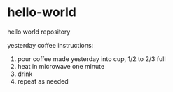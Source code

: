 # hello-world
hello  world repository

yesterday coffee instructions:
1) pour coffee made yesterday into cup, 1/2 to 2/3 full
2) heat in microwave one minute
3) drink
4) repeat as needed
